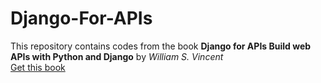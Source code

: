 # Django-For-APIs

This repository contains codes from the book **Django for APIs Build web APIs with Python and Django** by *William S. Vincent* \
[Get this book](https://www.amazon.com/Django-APIs-Build-web-Python/dp/1093633948)
